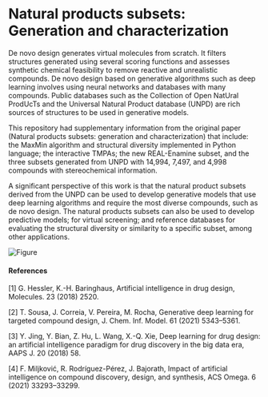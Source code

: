 # Natural products subsets: Generation and characterization 

De novo design generates virtual molecules from scratch. It filters structures generated using several scoring functions and assesses synthetic chemical feasibility to remove reactive and unrealistic compounds. De novo design based on generative algorithms such as deep learning involves using neural networks and databases with many compounds. Public databases such as the Collection of Open NatUral ProdUcTs and the Universal Natural Product database (UNPD) are rich sources of structures  to be used in generative models. 

This repository had supplementary information from the original paper (Natural products subsets: generation and characterization) that include:
the MaxMin algorithm and structural diversity implemented in Python language; the interactive TMPAs; the new REAL-Enamine subset, and the three subsets generated from UNPD with 14,994, 7,497, and 4,998 compounds with stereochemical information.

A significant perspective of this work is that the natural product subsets derived from the UNPD can be used to develop generative models that use deep learning algorithms and require the most diverse compounds, such as de novo design. The natural products subsets can also be used to develop predictive models; for virtual screening; and reference databases for evaluating the structural diversity or similarity to a specific subset, among other applications.

![Figure](https://github.com/DIFACQUIM/Natural-products-subsets-generation/blob/1aeee113f84b50e3710ab667eaaf80ecef018591/Grafical_abstract.jpg)

#### References

[1] G. Hessler, K.-H. Baringhaus, Artificial intelligence in drug design, Molecules. 23 (2018) 2520.

[2] T. Sousa, J. Correia, V. Pereira, M. Rocha, Generative deep learning for targeted compound design, J. Chem. Inf. Model. 61 (2021) 5343–5361.

[3] Y. Jing, Y. Bian, Z. Hu, L. Wang, X.-Q. Xie, Deep learning for drug design: an artificial intelligence paradigm for drug discovery in the big data era, AAPS J. 20 (2018) 58.

[4] F. Miljković, R. Rodríguez-Pérez, J. Bajorath, Impact of artificial intelligence on compound discovery, design, and synthesis, ACS Omega. 6 (2021) 33293–33299.
